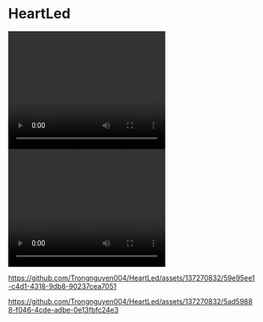 # HeartLed

<video width="320" height="240" controls autoplay>
  <source src="https://github.com/Trongnguyen004/HeartLed/assets/137270832/59e95ee1-c4d1-4318-9db8-90237cea7051" type="video/mp4">
  Your browser does not support the video tag.
</video>

<video width="320" height="240" controls autoplay>
  <source src="https://github.com/Trongnguyen004/HeartLed/assets/137270832/5ad59888-f046-4cde-adbe-0e13fbfc24e3" type="video/mp4">
  Your browser does not support the video tag.
</video>





https://github.com/Trongnguyen004/HeartLed/assets/137270832/59e95ee1-c4d1-4318-9db8-90237cea7051

https://github.com/Trongnguyen004/HeartLed/assets/137270832/5ad59888-f046-4cde-adbe-0e13fbfc24e3



